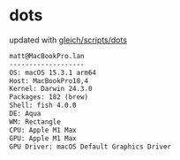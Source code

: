 # dots

updated with [gleich/scripts/dots](https://github.com/gleich/scripts/tree/main/dots)

```txt
matt@MacBookPro.lan 
------------------- 
OS: macOS 15.3.1 arm64 
Host: MacBookPro18,4 
Kernel: Darwin 24.3.0 
Packages: 182 (brew) 
Shell: fish 4.0.0 
DE: Aqua 
WM: Rectangle 
CPU: Apple M1 Max 
GPU: Apple M1 Max 
GPU Driver: macOS Default Graphics Driver
```